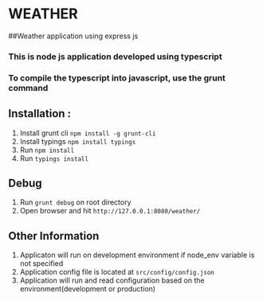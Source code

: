# WEATHER
##Weather application using express js
### This is node js application developed using typescript
### To compile the typescript into javascript, use the grunt command

## Installation : 
1. Install grunt cli `npm install -g grunt-cli`
2. Install typings `npm install typings`
3. Run `npm install`
4. Run `typings install`

## Debug
1. Run `grunt debug` on root directory
2. Open browser and hit `http://127.0.0.1:8080/weather/`

## Other Information
1. Applicaton will run on development environment if node_env variable is not specified
2. Application config file is located at `src/config/config.json`
3. Application will run and read configuration based on the environment(development or production)
